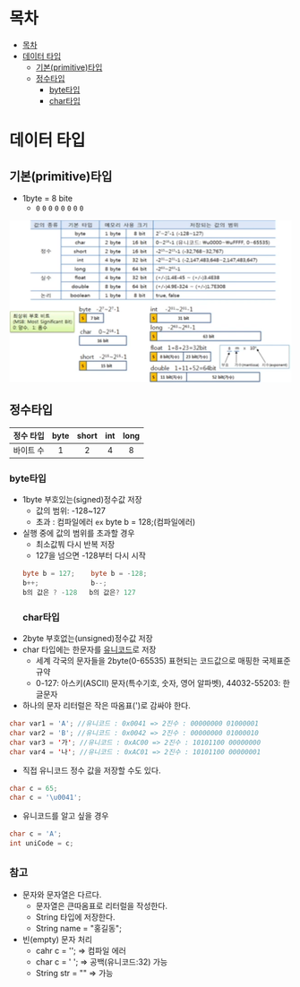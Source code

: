 # 목차
- [목차](#목차)
- [데이터 타입](#데이터-타입)
  - [기본(primitive)타입](#기본(primitive)타입)
  - [정수타입](#정수타입)
    - [byte타입](#byte타입)
    - [char타입](#char타입)
# 데이터 타입
## 기본(primitive)타입
- 1byte = 8 bite
  - `0` `0` `0` `0` `0` `0` `0` `0`

![primitiveType](../assets/image/java/primitiveType.png)

## 정수타입
정수 타입|byte|short|int|long
:------:|:------:|:------:|:------:|:------:
바이트 수|1|2|4|8
### byte타입
- 1byte 부호있는(signed)정수값 저장
  - 값의 범위: -128~127
  - 초과 : 컴파일에러 `ex` byte b = 128;(컴파일에러)
- 실행 중에 값의 범위를 초과할 경우
  - 최소값붜 다시 반복 저장
  - 127을 넘으면 -128부터 다시 시작
  ```java
  byte b = 127;    byte b = -128;
  b++;             b--;
  b의 값은 ? -128   b의 값은? 127
  ```
  ### char타입
- 2byte 부호없는(unsigned)정수값 저장
- char 타입에는 한문자를 [유니코드](http://www.unicode.org)로 저장
  - 세계 각국의 문자들을 2byte(0-65535) 표현되는 코드값으로 매핑한 국제표준규약
  - 0-127: 아스키(ASCII) 문자(특수기호, 숫자, 영어 알파벳), 44032-55203: 한글문자
- 하나의 문자 리터럴은 작은 따옴표(')로 감싸야 한다.
```java
char var1 = 'A'; //유니코드 : 0x0041 => 2진수 : 00000000 01000001
char var2 = 'B'; //유니코드 : 0x0042 => 2진수 : 00000000 01000010
char var3 = '가'; //유니코드 : 0xAC00 => 2진수 : 10101100 00000000
char var4 = '나'; //유니코드 : 0xAC01 => 2진수 : 10101100 00000001
```
- 직접 유니코드 정수 값을 저장할 수도 있다.
```java
char c = 65;
char c = '\u0041';
```
- 유니코드를 알고 싶을 경우
```java
char c = 'A';
int uniCode = c;
```
`참고`
-
- 문자와 문자열은 다르다.
  - 문자열은 큰따옴표로 리터럴을 작성한다.
  - String 타입에 저장한다.
  - String name = "홍길동";
- 빈(empty) 문자 처리
  - cahr c = ''; => 컴파일 에러
  - char c = ' '; => 공백(유니코드:32) 가능
  - String str = "" => 가능